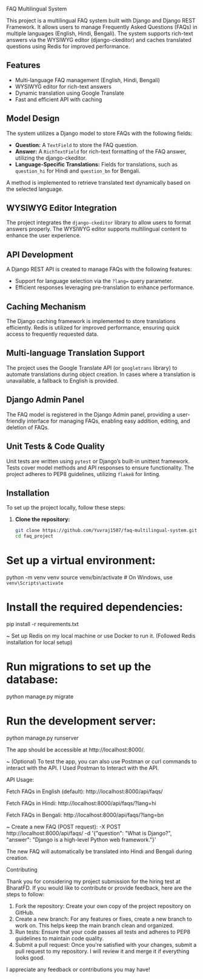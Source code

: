 FAQ Multilingual System 


This project is a multilingual FAQ system built with Django and Django REST Framework. 
It allows users to manage Frequently Asked Questions (FAQs) in multiple languages 
(English, Hindi, Bengali). The system supports rich-text answers via the WYSIWYG editor
(django-ckeditor) and caches translated questions using Redis for improved performance.


## Features
- Multi-language FAQ management (English, Hindi, Bengali)
- WYSIWYG editor for rich-text answers
- Dynamic translation using Google Translate
- Fast and efficient API with caching

## Model Design

The system utilizes a Django model to store FAQs with the following fields:
- **Question:** A `TextField` to store the FAQ question.
- **Answer:** A `RichTextField` for rich-text formatting of the FAQ answer, utilizing the django-ckeditor.
- **Language-Specific Translations:** Fields for translations, such as `question_hi` for Hindi and `question_bn` for Bengali.

A method is implemented to retrieve translated text dynamically based on the selected language.

## WYSIWYG Editor Integration

The project integrates the `django-ckeditor` library to allow users to format answers properly. The WYSIWYG editor supports multilingual content to enhance the user experience.

## API Development

A Django REST API is created to manage FAQs with the following features:
- Support for language selection via the `?lang=` query parameter.
- Efficient responses leveraging pre-translation to enhance performance.

## Caching Mechanism

The Django caching framework is implemented to store translations efficiently. Redis is utilized for improved performance, ensuring quick access to frequently requested data.

## Multi-language Translation Support

The project uses the Google Translate API (or `googletrans` library) to automate translations during object creation. In cases where a translation is unavailable, a fallback to English is provided.

## Django Admin Panel

The FAQ model is registered in the Django Admin panel, providing a user-friendly interface for managing FAQs, enabling easy addition, editing, and deletion of FAQs.

## Unit Tests & Code Quality

Unit tests are written using `pytest` or Django’s built-in unittest framework. Tests cover model methods and API responses to ensure functionality. The project adheres to PEP8 guidelines, utilizing `flake8` for linting.


## Installation

To set up the project locally, follow these steps:


1. **Clone the repository:**
   ```bash
   git clone https://github.com/Yuvraj1507/faq-multilingual-system.git
   cd faq_project


# Set up a virtual environment:

python -m venv venv
source venv/bin/activate  # On Windows, use `venv\Scripts\activate`


# Install the required dependencies:
pip install -r requirements.txt


~ Set up Redis on my local machine or use Docker to run it. (Followed Redis installation for local setup)


# Run migrations to set up the database:
python manage.py migrate

# Run the development server:
python manage.py runserver

The app should be accessible at http://localhost:8000/.

~ (Optional) To test the app, you can also use Postman or curl commands to interact with the API. 
I Used Postman to Interact with the API.

API Usage:


Fetch FAQs in English (default):
http://localhost:8000/api/faqs/


Fetch FAQs in Hindi:
http://localhost:8000/api/faqs/?lang=hi


Fetch FAQs in Bengali:
http://localhost:8000/api/faqs/?lang=bn


~ Create a new FAQ (POST request):
-X POST http://localhost:8000/api/faqs/ -d '{"question": "What is Django?", "answer": "Django is a high-level Python web framework."}' 

The new FAQ will automatically be translated into Hindi and Bengali during creation.

Contributing

Thank you for considering my project submission for the hiring test at BharatFD. If you would like to contribute or provide feedback, here are the steps to follow:

1. Fork the repository: Create your own copy of the project repository on GitHub.
2. Create a new branch: For any features or fixes, create a new branch to work on. This helps keep the main branch clean and organized.
3. Run tests: Ensure that your code passes all tests and adheres to PEP8 guidelines to maintain code quality.
4. Submit a pull request: Once you're satisfied with your changes, submit a pull request to my repository. I will review it and merge it if everything looks good.

I appreciate any feedback or contributions you may have!

